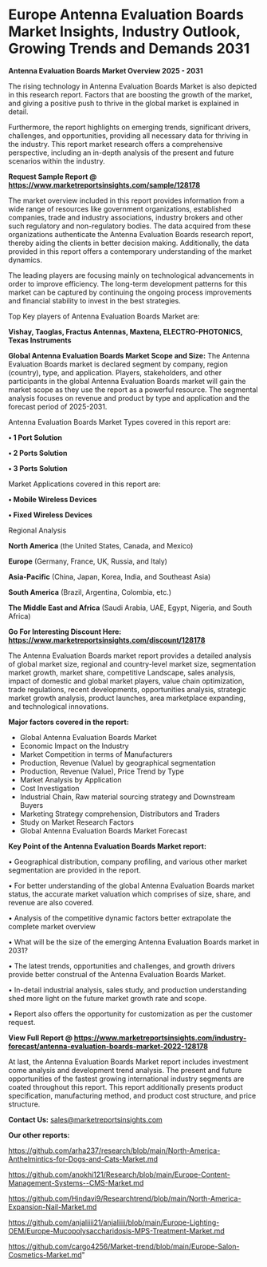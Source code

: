 # Europe Antenna Evaluation Boards Market Insights, Industry Outlook, Growing Trends and Demands 2031

<Strong> Antenna Evaluation Boards Market Overview 2025 - 2031</strong>

The rising technology in Antenna Evaluation Boards Market is also depicted in this research report. Factors that are boosting the growth of the market, and giving a positive push to thrive in the global market is explained in detail.

Furthermore, the report highlights on emerging trends, significant drivers, challenges, and opportunities, providing all necessary data for thriving in the industry. This report market research offers a comprehensive perspective, including an in-depth analysis of the present and future scenarios within the industry.

<strong>Request Sample Report @ <a href=https://www.marketreportsinsights.com/sample/128178>https://www.marketreportsinsights.com/sample/128178</a></strong>

The market overview included in this report provides information from a wide range of resources like government organizations, established companies, trade and industry associations, industry brokers and other such regulatory and non-regulatory bodies. The data acquired from these organizations authenticate the Antenna Evaluation Boards research report, thereby aiding the clients in better decision making. Additionally, the data provided in this report offers a contemporary understanding of the market dynamics.

The leading players are focusing mainly on technological advancements in order to improve efficiency. The long-term development patterns for this market can be captured by continuing the ongoing process improvements and financial stability to invest in the best strategies.

Top Key players of Antenna Evaluation Boards Market are:

<strong>Vishay, Taoglas, Fractus Antennas, Maxtena, ELECTRO-PHOTONICS, Texas Instruments</strong>

<strong><b>Global Antenna Evaluation Boards Market Scope and Size:</b></strong>
The Antenna Evaluation Boards market is declared segment by company, region (country), type, and application. Players, stakeholders, and other participants in the global Antenna Evaluation Boards market will gain the market scope as they use the report as a powerful resource. The segmental analysis focuses on revenue and product by type and application and the forecast period of 2025-2031.

Antenna Evaluation Boards Market Types covered in this report are:

<strong>• 1 Port Solution

• 2 Ports Solution

• 3 Ports Solution</strong>

Market Applications covered in this report are:

<strong>• Mobile Wireless Devices

• Fixed Wireless Devices</strong> 

Regional Analysis

<strong>North America</strong> (the United States, Canada, and Mexico)

<strong>Europe</strong> (Germany, France, UK, Russia, and Italy)

<strong>Asia-Pacific</strong> (China, Japan, Korea, India, and Southeast Asia)

<strong>South America</strong> (Brazil, Argentina, Colombia, etc.)

<strong>The Middle East and Africa</strong> (Saudi Arabia, UAE, Egypt, Nigeria, and South Africa)

<strong>Go For Interesting Discount Here: <a href=https://www.marketreportsinsights.com/discount/128178>https://www.marketreportsinsights.com/discount/128178</a></strong>

The Antenna Evaluation Boards market report provides a detailed analysis of global market size, regional and country-level market size, segmentation market growth, market share, competitive Landscape, sales analysis, impact of domestic and global market players, value chain optimization, trade regulations, recent developments, opportunities analysis, strategic market growth analysis, product launches, area marketplace expanding, and technological innovations.

<strong><b>Major factors covered in the report:</b></strong>
<ul>
  <li>Global Antenna Evaluation Boards Market </li>
  <li>Economic Impact on the Industry</li>
  <li>Market Competition in terms of Manufacturers</li>
  <li>Production, Revenue (Value) by geographical segmentation</li>
  <li>Production, Revenue (Value), Price Trend by Type</li>
  <li>Market Analysis by Application</li>
  <li>Cost Investigation</li>
  <li>Industrial Chain, Raw material sourcing strategy and Downstream Buyers</li>
  <li>Marketing Strategy comprehension, Distributors and Traders</li>
  <li>Study on Market Research Factors</li>
  <li>Global Antenna Evaluation Boards Market Forecast</li>
</ul>

<strong><b>Key Point of the Antenna Evaluation Boards Market report:</b></strong>

• Geographical distribution, company profiling, and various other market segmentation are provided in the report.

• For better understanding of the global Antenna Evaluation Boards market status, the accurate market valuation which comprises of size, share, and revenue are also covered.

• Analysis of the competitive dynamic factors better extrapolate the complete market overview

• What will be the size of the emerging Antenna Evaluation Boards market in 2031?

• The latest trends, opportunities and challenges, and growth drivers provide better construal of the Antenna Evaluation Boards Market.

• In-detail industrial analysis, sales study, and production understanding shed more light on the future market growth rate and scope.

• Report also offers the opportunity for customization as per the customer request.

<strong><b>View Full Report @ <a href=https://www.marketreportsinsights.com/industry-forecast/antenna-evaluation-boards-market-2022-128178>https://www.marketreportsinsights.com/industry-forecast/antenna-evaluation-boards-market-2022-128178</a></b></strong>


At last, the Antenna Evaluation Boards Market report includes investment come analysis and development trend analysis. The present and future opportunities of the fastest growing international industry segments are coated throughout this report. This report additionally presents product specification, manufacturing method, and product cost structure, and price structure.

<strong>Contact Us:</strong>
sales@marketreportsinsights.com

<strong>Our other reports:</strong>

<a href=https://github.com/arha237/research/blob/main/North-America-Anthelmintics-for-Dogs-and-Cats-Market.md>https://github.com/arha237/research/blob/main/North-America-Anthelmintics-for-Dogs-and-Cats-Market.md</a>

<a href=https://github.com/anokhi121/Research/blob/main/Europe-Content-Management-Systems--CMS-Market.md>https://github.com/anokhi121/Research/blob/main/Europe-Content-Management-Systems--CMS-Market.md</a>

<a href=https://github.com/Hindavi9/Researchtrend/blob/main/North-America-Expansion-Nail-Market.md>https://github.com/Hindavi9/Researchtrend/blob/main/North-America-Expansion-Nail-Market.md</a>

<a href=https://github.com/anjaliiii21/anjaliiii/blob/main/Europe-Lighting-OEM/Europe-Mucopolysaccharidosis-MPS-Treatment-Market.md>https://github.com/anjaliiii21/anjaliiii/blob/main/Europe-Lighting-OEM/Europe-Mucopolysaccharidosis-MPS-Treatment-Market.md</a>

<a href=https://github.com/cargo4256/Market-trend/blob/main/Europe-Salon-Cosmetics-Market.md>https://github.com/cargo4256/Market-trend/blob/main/Europe-Salon-Cosmetics-Market.md</a>"
